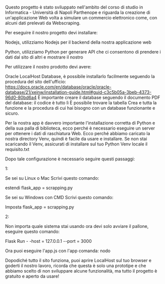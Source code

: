 Questo progetto è stato sviluppato nell'ambito del corso di studio in Informatica - Università di Napoli Parthenope e riguarda la creazione di un'applicazione Web volta a simulare un commercio elettronico come, con alcuni dati prelevati da Webscraping.

Per eseguire il nostro progetto devi installare:

Nodejs, utilizziamo Nodejs per il backend della nostra applicazione web

Python, utilizziamo Python per generare API che ci consentono di prendere i dati dal sito di altri e mostrare il nostro

Per utilizzare il nostro prodotto devi avere:

Oracle LocalHost Database, è possibile installarlo facilmente seguendo la procedura del sito dell'ufficio: https://docs.oracle.com/en/database/oracle/oracle-database/21/xeinw/installation-guide.html#guid-c3c5b05a-3beb-4373-96d0-80bd6a4
È importante creare il database seguendo il documento PDF del database: il codice è tutto lì
È possibile trovare la tabella Crea e tutta la funzione e la procedura di cui hai bisogno con un database funzionante e sicuro.

Per la nostra app è davvero importante l'installazione corretta di Python e della sua palla di biblioteca, ecco perché è necessario eseguire un server per ottenere i dati di raschiatura Web. Ecco perché abbiamo caricato la nostra directory Venv, quindi è facile da usare e installare. Se non stai scaricando il Venv, assicurati di installare sul tuo Python Venv locale il requisito.txt

Dopo tale configurazione è necessario seguire questi passaggi:

1:

Se sei su Linux o Mac Scrivi questo comando:

estendi flask_app = scrapping.py

Se sei su Windows con CMD Scrivi questo comando:

Imposta flask_app = scrapping.py

2:

Non importa quale sistema stai usando ora devi solo avviare il pallone, eseguire questo comando:

Flask Run - -host = 127.0.0.1 --port = 3000

Ora puoi eseguire l'app.js con l'app comanda: nodo

Dopodiché tutto il sito funziona, puoi aprire LocalHost sul tuo browser e goderti il ​​nostro lavoro, ricorda che questa è solo una prototipe e che abbiamo scelto di non sviluppare alcune funzionalità, ma tutto il progetto è gratuito e aperto da usare!
